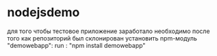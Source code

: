 # nodejsdemo
для того чтобы тестовое приложение заработало необходимо после того как репозиторий был склонирован установить npm-модуль "demowebapp":
run : "npm install demowebapp"
